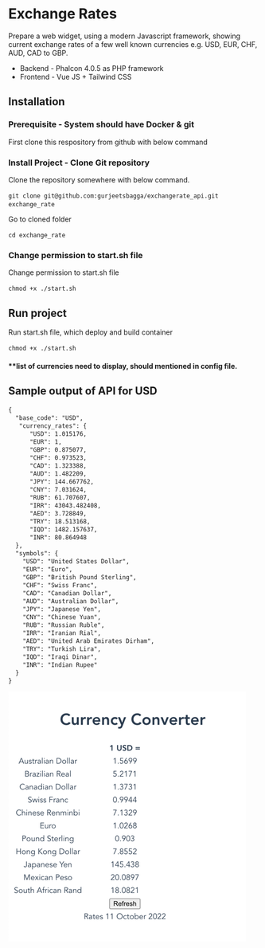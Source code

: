 # Exchange Rates

Prepare a web widget, using a modern Javascript framework, showing current exchange 
rates of a few well known currencies e.g. USD, EUR, CHF, AUD, CAD to GBP.

- Backend - Phalcon 4.0.5 as PHP framework
- Frontend - Vue JS + Tailwind CSS

## Installation

### Prerequisite - System should have Docker & git

First clone this respository from github with below command

### Install Project - Clone Git repository

Clone the repository somewhere with below command.

`git clone git@github.com:gurjeetsbagga/exchangerate_api.git exchange_rate`

Go to cloned folder

`cd exchange_rate`

### Change permission to start.sh file

Change permission to start.sh file

`chmod +x ./start.sh`

## Run project

Run start.sh file, which deploy and build container

`chmod +x ./start.sh`

#### **list of currencies need to display, should  mentioned in config file.

## Sample output of API for USD

```
{
  "base_code": "USD",
   "currency_rates": {
      "USD": 1.015176,
      "EUR": 1,
      "GBP": 0.875077,
      "CHF": 0.973523,
      "CAD": 1.323388,
      "AUD": 1.482209,
      "JPY": 144.667762,
      "CNY": 7.031624,
      "RUB": 61.707607,
      "IRR": 43043.482408,
      "AED": 3.728849,
      "TRY": 18.513168,
      "IQD": 1482.157637,
      "INR": 80.864948
  },
  "symbols": {
    "USD": "United States Dollar",
    "EUR": "Euro",
    "GBP": "British Pound Sterling",
    "CHF": "Swiss Franc",
    "CAD": "Canadian Dollar",
    "AUD": "Australian Dollar",
    "JPY": "Japanese Yen",
    "CNY": "Chinese Yuan",
    "RUB": "Russian Ruble",
    "IRR": "Iranian Rial",
    "AED": "United Arab Emirates Dirham",
    "TRY": "Turkish Lira",
    "IQD": "Iraqi Dinar",
    "INR": "Indian Rupee"
  }
}
```

![img.png](img.png)